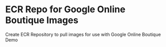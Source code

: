 # ECR Repo for Google Online Boutique Images
Create ECR Repository to pull images for use with Google Online Boutique Demo
